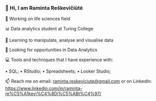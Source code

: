 ### 👋 Hi, I am Raminta Reškevičiūtė

:microscope: Working on life sciences field

:bar_chart: Data analytics student at Turing College

:blue_book: Learning to manipulate, analyse and visualise data

:flashlight: Looking for opportunities in Data Analytics

:computer: Tools and techniques that I have experience with:

•	SQL;
•	RStudio;
•	Spreadsheets;
•	Looker Studio;



📫 Reach me on email: raminta.reskeviciute@gmail.com 
   or on LinkedIn: https://www.linkedin.com/in/raminta-re%C5%A1kevi%C4%8Di%C5%ABt%C4%97/
